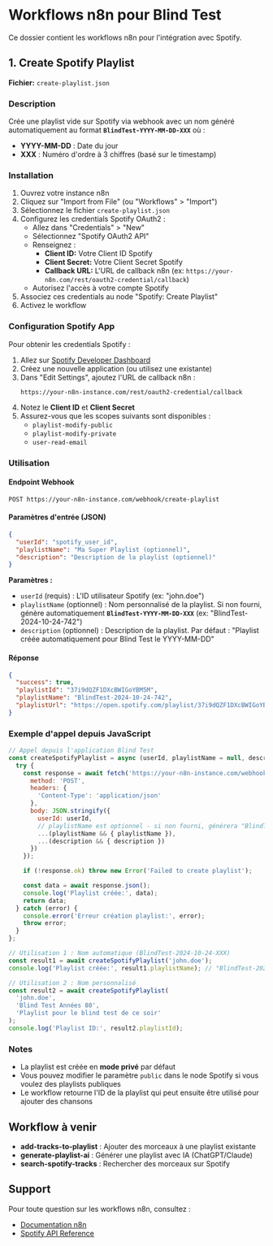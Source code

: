 # Workflows n8n pour Blind Test

Ce dossier contient les workflows n8n pour l'intégration avec Spotify.

## 1. Create Spotify Playlist

**Fichier:** `create-playlist.json`

### Description
Crée une playlist vide sur Spotify via webhook avec un nom généré automatiquement au format **`BlindTest-YYYY-MM-DD-XXX`** où :
- **YYYY-MM-DD** : Date du jour
- **XXX** : Numéro d'ordre à 3 chiffres (basé sur le timestamp)

### Installation

1. Ouvrez votre instance n8n
2. Cliquez sur "Import from File" (ou "Workflows" > "Import")
3. Sélectionnez le fichier `create-playlist.json`
4. Configurez les credentials Spotify OAuth2 :
   - Allez dans "Credentials" > "New"
   - Sélectionnez "Spotify OAuth2 API"
   - Renseignez :
     - **Client ID:** Votre Client ID Spotify
     - **Client Secret:** Votre Client Secret Spotify
     - **Callback URL:** L'URL de callback n8n (ex: `https://your-n8n.com/rest/oauth2-credential/callback`)
   - Autorisez l'accès à votre compte Spotify
5. Associez ces credentials au node "Spotify: Create Playlist"
6. Activez le workflow

### Configuration Spotify App

Pour obtenir les credentials Spotify :

1. Allez sur [Spotify Developer Dashboard](https://developer.spotify.com/dashboard)
2. Créez une nouvelle application (ou utilisez une existante)
3. Dans "Edit Settings", ajoutez l'URL de callback n8n :
   ```
   https://your-n8n-instance.com/rest/oauth2-credential/callback
   ```
4. Notez le **Client ID** et **Client Secret**
5. Assurez-vous que les scopes suivants sont disponibles :
   - `playlist-modify-public`
   - `playlist-modify-private`
   - `user-read-email`

### Utilisation

#### Endpoint Webhook
```
POST https://your-n8n-instance.com/webhook/create-playlist
```

#### Paramètres d'entrée (JSON)

```json
{
  "userId": "spotify_user_id",
  "playlistName": "Ma Super Playlist (optionnel)",
  "description": "Description de la playlist (optionnel)"
}
```

**Paramètres :**
- `userId` (requis) : L'ID utilisateur Spotify (ex: "john.doe")
- `playlistName` (optionnel) : Nom personnalisé de la playlist. Si non fourni, génère automatiquement **`BlindTest-YYYY-MM-DD-XXX`** (ex: "BlindTest-2024-10-24-742")
- `description` (optionnel) : Description de la playlist. Par défaut : "Playlist créée automatiquement pour Blind Test le YYYY-MM-DD"

#### Réponse

```json
{
  "success": true,
  "playlistId": "37i9dQZF1DXcBWIGoYBM5M",
  "playlistName": "BlindTest-2024-10-24-742",
  "playlistUrl": "https://open.spotify.com/playlist/37i9dQZF1DXcBWIGoYBM5M"
}
```

### Exemple d'appel depuis JavaScript

```javascript
// Appel depuis l'application Blind Test
const createSpotifyPlaylist = async (userId, playlistName = null, description = null) => {
  try {
    const response = await fetch('https://your-n8n-instance.com/webhook/create-playlist', {
      method: 'POST',
      headers: {
        'Content-Type': 'application/json'
      },
      body: JSON.stringify({
        userId: userId,
        // playlistName est optionnel - si non fourni, générera "BlindTest-2024-10-24-742"
        ...(playlistName && { playlistName }),
        ...(description && { description })
      })
    });

    if (!response.ok) throw new Error('Failed to create playlist');

    const data = await response.json();
    console.log('Playlist créée:', data);
    return data;
  } catch (error) {
    console.error('Erreur création playlist:', error);
    throw error;
  }
};

// Utilisation 1 : Nom automatique (BlindTest-2024-10-24-XXX)
const result1 = await createSpotifyPlaylist('john.doe');
console.log('Playlist créée:', result1.playlistName); // "BlindTest-2024-10-24-742"

// Utilisation 2 : Nom personnalisé
const result2 = await createSpotifyPlaylist(
  'john.doe',
  'Blind Test Années 80',
  'Playlist pour le blind test de ce soir'
);
console.log('Playlist ID:', result2.playlistId);
```

### Notes

- La playlist est créée en **mode privé** par défaut
- Vous pouvez modifier le paramètre `public` dans le node Spotify si vous voulez des playlists publiques
- Le workflow retourne l'ID de la playlist qui peut ensuite être utilisé pour ajouter des chansons

## Workflow à venir

- **add-tracks-to-playlist** : Ajouter des morceaux à une playlist existante
- **generate-playlist-ai** : Générer une playlist avec IA (ChatGPT/Claude)
- **search-spotify-tracks** : Rechercher des morceaux sur Spotify

## Support

Pour toute question sur les workflows n8n, consultez :
- [Documentation n8n](https://docs.n8n.io)
- [Spotify API Reference](https://developer.spotify.com/documentation/web-api)
